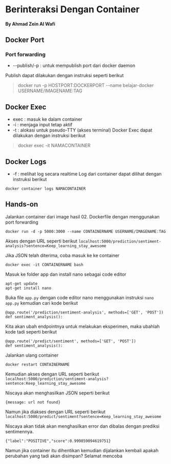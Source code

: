 # Berinteraksi Dengan Container
#### By Ahmad Zein Al Wafi
## Docker Port
### Port forwarding
- --publish/-p : untuk mempublish port dari docker daemon

Publish dapat dilakukan dengan instruksi seperti berikut
> docker run -p HOSTPORT:DOCKERPORT --name belajar-docker USERNAME/IMAGENAME:TAG
## Docker Exec
- exec : masuk ke dalam container
- -i : menjaga input tetap aktif
- -t : alokasi untuk pseudo-TTY (akses terminal)
Docker Exec dapat dilakukan dengan instruksi berikut
> docker exec -it NAMACONTAINER
## Docker Logs
- -f : melihat log secara realtime
Log dari container dapat dilihat dengan instruksi berikut
```
docker container logs NAMACONTAINER
```

## Hands-on
Jalankan container dari image hasil 02. Dockerfile dengan menggunakan port forwarding
```
docker run -d -p 5000:3000 --name CONTAINERNAME USERNAME/IMAGENAME:TAG
```

Akses dengan URL seperti berikut ```localhost:5000/prediction/sentiment-analysis?sentence=Keep_learning_stay_awesome```

Jika JSON telah diterima, coba masuk ke ke container
```
docker exec -it CONTAINERNAME bash
```

Masuk ke folder app dan install nano sebagai code editor
```
apt-get update
apt-get install nano
```
Buka file ```app.py``` dengan code editor nano menggunakan instruksi ```nano app.py``` kemudian cari kode berikut 
```
@app.route('/prediction/sentiment-analysis', methods=['GET', 'POST'])
def sentiment_analysis():
```
Kita akan ubah endpointnya untuk melakukan eksperimen, maka ubahlah kode tadi seperti berikut
```
@app.route('/predict/sentiment', methods=['GET', 'POST'])
def sentiment_analysis():
```
Jalankan ulang container
```
docker restart CONTAINERNAME
```
Kemudian akses dengan URL seperti berikut ```localhost:5000/prediction/sentiment-analysis?sentence:Keep_learning_stay_awesome```

Niscaya akan menghasilkan JSON seperti berikut
```
{message: url not found}
```
Namun jika diakses dengan URL seperti berikut ```localhost:5000/predict/sentiment?sentence=Keep_learning_stay_awesome```

Niscaya akan tidak akan menghasilkan error dan dibalas dengan prediksi sentimennya. 
```
{"label":"POSITIVE","score":0.999859094619751}
```
Namun jika container itu dihentikan kemudian dijalankan kembali apakah perubahan yang tadi akan disimpan? Selamat mencoba

